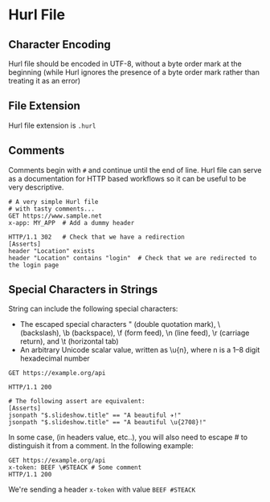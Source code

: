 # Hurl File

## Character Encoding

Hurl file should be encoded in UTF-8, without a byte order mark at the beginning
(while Hurl ignores the presence of a byte order mark rather than treating it as an error)

## File Extension

Hurl file extension is `.hurl`

## Comments

Comments begin with `#` and continue until the end of line. Hurl file can serve as
a documentation for HTTP based workflows so it can be useful to be very descriptive.

```hurl
# A very simple Hurl file
# with tasty comments...
GET https://www.sample.net
x-app: MY_APP  # Add a dummy header

HTTP/1.1 302   # Check that we have a redirection
[Asserts]
header "Location" exists
header "Location" contains "login"  # Check that we are redirected to the login page
```

## Special Characters in Strings

String can include the following special characters:

- The escaped special characters \" (double quotation mark), \\ (backslash), \b (backspace), \f (form feed),
 \n (line feed), \r (carriage return), and \t (horizontal tab)
- An arbitrary Unicode scalar value, written as \u{n}, where n is a 1–8 digit hexadecimal number

```hurl
GET https://example.org/api

HTTP/1.1 200

# The following assert are equivalent:
[Asserts]
jsonpath "$.slideshow.title" == "A beautiful ✈!"
jsonpath "$.slideshow.title" == "A beautiful \u{2708}!"
```

In some case, (in headers value, etc..), you will also need to escape # to distinguish it from a comment.
In the following example:

```hurl
GET https://example.org/api
x-token: BEEF \#STEACK # Some comment
HTTP/1.1 200
```

We're sending a header `x-token` with value `BEEF #STEACK`

